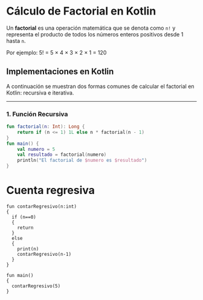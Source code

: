 # Cálculo de Factorial en Kotlin

Un **factorial** es una operación matemática que se denota como `n!` y representa el producto de todos los números enteros positivos desde 1 hasta `n`.

Por ejemplo:
5! = 5 × 4 × 3 × 2 × 1 = 120

## Implementaciones en Kotlin

A continuación se muestran dos formas comunes de calcular el factorial en Kotlin: recursiva e iterativa.

---

### 1. Función Recursiva

```kotlin
fun factorial(n: Int): Long {
    return if (n <= 1) 1L else n * factorial(n - 1)
}
fun main() {
    val numero = 5
    val resultado = factorial(numero)
    println("El factorial de $numero es $resultado")
}

```
# Cuenta regresiva
```
fun contarRegresivo(n:int)
{
  if (n==0)
  {
    return
  }
  else
  {
    print(n)
    contarRegresivo(n-1)
  }
}

fun main()
{
  contarRegresivo(5)
}
```
